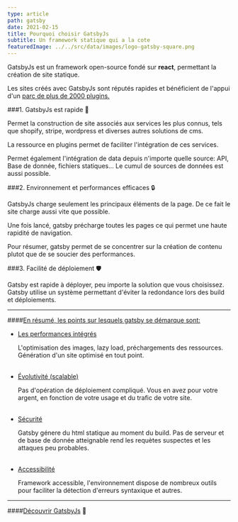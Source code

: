 ```yaml
---
type: article
path: gatsby
date: 2021-02-15
title: Pourquoi choisir GatsbyJs
subtitle: Un framework statique qui a la cote
featuredImage: ../../src/data/images/logo-gatsby-square.png
---
```


GatsbyJs est un framework open-source fondé sur **react**, permettant la création de site statique.

Les sites créés avec GatsbyJs sont réputés rapides et bénéficient de l'appui d'un [parc de plus de 2000 plugins.](https://www.gatsbyjs.com/plugins)

###1. GatsbyJs est rapide 🚀

Permet la construction de site associés aux services les plus connus, tels que shopify, stripe, wordpress et diverses autres solutions de cms.

La ressource en plugins permet de faciliter l'intégration de ces services.

Permet également l'intégration de data depuis n'importe quelle source: API, Base de donnée, fichiers statiques...
Le cumul de sources de données est aussi possible.

###2. Environnement et performances efficaces 🔒

GatsbyJs charge seulement les principaux éléments de la page. De ce fait le site charge aussi vite que possible.

Une fois lancé, gatsby précharge toutes les pages ce qui permet une haute rapidité de navigation.

Pour résumer, gatsby permet de se concentrer sur la création de contenu plutot que de se soucier des performances.

###3. Facilité de déploiement 🛡️

Gatsby est rapide à déployer, peu importe la solution que vous choisissez.
Gatsby utilise un système permettant d'éviter la redondance lors des build et déploiements.

---

####<u>En résumé, les points sur lesquels gatsby se démarque sont:</u>

- <u>Les performances intégrés</u>

  L'optimisation des images, lazy load, préchargements des ressources. Génération d'un site optimisé en tout point.
  <br></br>

- <u>Évolutivité (scalable)</u>

  Pas d'opération de déploiement compliqué. Vous en avez pour votre argent, en fonction de votre usage et du trafic de votre site.
  <br></br>

- <u>Sécurité</u>

  Gatsby génere du html statique au moment du build. Pas de serveur et de base de donnée atteignable rend les requètes suspectes et les attaques peu probables.
  <br></br>

- <u>Accessibilité</u>

  Framework accessible, l'environnement dispose de nombreux outils pour faciliter la détection d'erreurs syntaxique et autres.

---

####[Découvrir GatsbyJs](https://www.gatsbyjs.com/) 🔗

